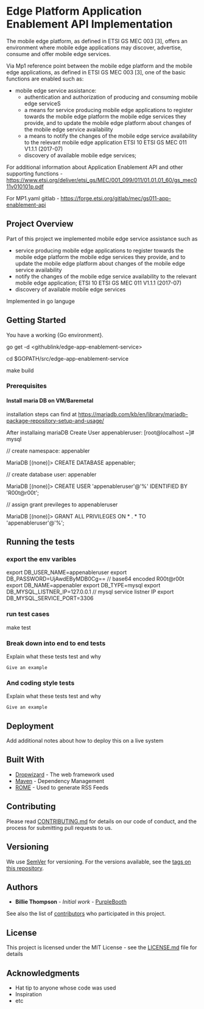 # Edge Platform Application Enablement API Implementation

The mobile edge platform, as defined in ETSI GS MEC 003 [3], offers an environment where mobile edge applications may discover, advertise, consume and offer mobile edge services.

Via Mp1 reference point between the mobile edge platform and the mobile edge applications, as defined in ETSI GS MEC 003 [3], one of the  basic functions are enabled such as:

- mobile edge service assistance:
    - authentication and authorization of producing and consuming mobile edge serviceS
    - a means for service producing mobile edge applications to register towards the mobile edge platform the
mobile edge services they provide, and to update the mobile edge platform about changes of the mobile
edge service availability
    - a means to notify the changes of the mobile edge service availability to the relevant mobile edge
application
ETSI
10 ETSI GS MEC 011 V1.1.1 (2017-07)
    - discovery of available mobile edge services; 

For additional information about Application Enablement API and other supporting functions - https://www.etsi.org/deliver/etsi_gs/MEC/001_099/011/01.01.01_60/gs_mec011v010101p.pdf

For MP1.yaml gitlab -  https://forge.etsi.org/gitlab/mec/gs011-app-enablement-api


## Project Overview
Part of this project we implemented mobile edge service assistance such as 
   - service producing mobile edge applications to register towards the mobile edge platform the
mobile edge services they provide, and to update the mobile edge platform about changes of the mobile
edge service availability
   - notify the changes of the mobile edge service availability to the relevant mobile edge
application; ETSI 10 ETSI GS MEC 011 V1.1.1 (2017-07)
- discovery of available mobile edge services


Implemented in go languge

## Getting Started

You have a working {Go environment}.

go get -d <githublink/edge-app-enablement-service>

cd $GOPATH/src/edge-app-enablement-service

make build



### Prerequisites


#### Install maria DB on VM/Baremetal

installation steps can find at https://mariadb.com/kb/en/library/mariadb-package-repository-setup-and-usage/

After installaing mariaDB Create User appenableruser:
[root@localhost ~]# mysql

// create namespace: appenabler

MariaDB [(none)]> CREATE DATABASE appenabler;

// create database user: appenabler

MariaDB [(none)]> CREATE USER 'appenableruser'@'%' IDENTIFIED BY 'R00t@r00t';

// assign grant previleges to appenableruser 

MariaDB [(none)]> GRANT ALL PRIVILEGES ON * . * TO 'appenableruser'@'%';

## Running the tests
### export the env varibles

export DB_USER_NAME=appenableruser
export DB_PASSWORD=UjAwdEByMDB0Cg== // base64 encoded R00t@r00t
export DB_NAME=appenabler
export DB_TYPE=mysql
export DB_MYSQL_LISTNER_IP=127.0.0.1 // mysql service listner IP
export DB_MYSQL_SERVICE_PORT=3306

### run test cases
make test 



### Break down into end to end tests

Explain what these tests test and why

```
Give an example
```

### And coding style tests

Explain what these tests test and why

```
Give an example
```

## Deployment

Add additional notes about how to deploy this on a live system

## Built With

* [Dropwizard](http://www.dropwizard.io/1.0.2/docs/) - The web framework used
* [Maven](https://maven.apache.org/) - Dependency Management
* [ROME](https://rometools.github.io/rome/) - Used to generate RSS Feeds

## Contributing

Please read [CONTRIBUTING.md](https://gist.github.com/PurpleBooth/b24679402957c63ec426) for details on our code of conduct, and the process for submitting pull requests to us.

## Versioning

We use [SemVer](http://semver.org/) for versioning. For the versions available, see the [tags on this repository](https://github.com/your/project/tags). 

## Authors

* **Billie Thompson** - *Initial work* - [PurpleBooth](https://github.com/PurpleBooth)

See also the list of [contributors](https://github.com/your/project/contributors) who participated in this project.

## License

This project is licensed under the MIT License - see the [LICENSE.md](LICENSE.md) file for details

## Acknowledgments

* Hat tip to anyone whose code was used
* Inspiration
* etc

